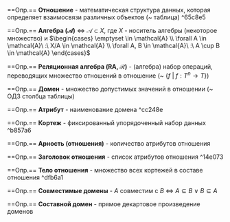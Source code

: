 ==Опр.== **Отношение** - математическая структура данных, которая определяет взаимосвязи различных объектов (~ таблица) ^65c8e5

==Опр.== **Алгебра ($\mathcal{A}$)** $\Leftrightarrow\ \mathcal{A} \subset X,$ где $X$ - носитель алгебры (некоторое множество) и $\begin{cases} \emptyset \in \mathcal{A} \\ \forall A \in \mathcal{A}\ :\ X/A \in \mathcal{A} \\ \forall A, B \in \mathcal{A}\ :\ A \cup B \in \mathcal{A} \end{cases}$ 

==Опр.== **Реляционная алгебра (RA, $\mathcal{R}$)** - (алгебра) набор операций, переводящих множество отношений в отношение (~ $\{f\ |\ f: T^n \rightarrow T\}$)

==Опр.== **Домен** - множество допустимых значений в отношении (~ ОДЗ столбца таблицы)

==Опр.== **Атрибут** - наименование домена ^cc248e

==Опр.== **Кортеж** - фиксированный упорядоченный набор данных ^b857a6

==Опр.== **Арность (отношения)** - количество атрибутов отношения

==Опр.== **Заголовок отношения** - список атрибутов отношения ^14e073

==Опр.== **Тело отношения** - множество всех кортежей в составе отношения ^dfb6a1

==Опр.== **Совместимые домены** - $A$ совместим с $B\ \Leftrightarrow\ A \subseteq B\ \vee\ B \subseteq A$ 

==Опр.== **Составной домен** - прямое декартовое произведение доменов
